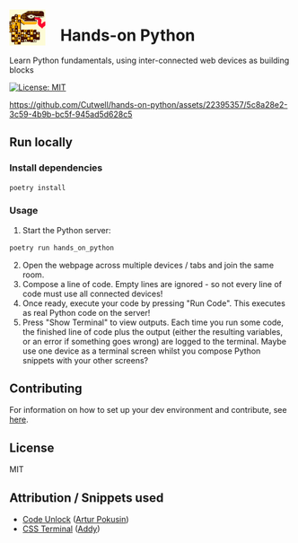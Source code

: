# <img src="https://github.com/Cutwell/hands-on-python/blob/main/hands_on_python/src/static/logo-64x64.png" style="width:64px;padding-right:20px;margin-bottom:-8px;"> Hands-on Python
 Learn Python fundamentals, using inter-connected web devices as building blocks

<!-- Find new badges at https://shields.io/badges -->
[![License: MIT](https://img.shields.io/badge/License-MIT-yellow.svg)](https://opensource.org/licenses/MIT)



https://github.com/Cutwell/hands-on-python/assets/22395357/5c8a28e2-3c59-4b9b-bc5f-945ad5d628c5



## Run locally

### Install dependencies

```sh
poetry install
```

### Usage

1. Start the Python server:

```sh
poetry run hands_on_python
```

2. Open the webpage across multiple devices / tabs and join the same room.
3. Compose a line of code. Empty lines are ignored - so not every line of code must use all connected devices!
4. Once ready, execute your code by pressing "Run Code". This executes as real Python code on the server!
5. Press "Show Terminal" to view outputs. Each time you run some code, the finished line of code plus the output (either the resulting variables, or an error if something goes wrong) are logged to the terminal. Maybe use one device as a terminal screen whilst you compose Python snippets with your other screens?

## Contributing

For information on how to set up your dev environment and contribute, see [here](.github/CONTRIBUTING.md).

## License

MIT

## Attribution / Snippets used

- [Code Unlock](https://codepen.io/apokusin/pen/njaZmW) ([Artur Pokusin](https://codepen.io/apokusin))
- [CSS Terminal](https://codepen.io/addyosmani/pen/avxmvN) ([Addy](https://codepen.io/addyo))
